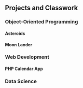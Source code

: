 ## Projects and Classwork

### Object-Oriented Programming

#### Asteroids

#### Moon Lander

### Web Development

#### PHP Calendar App

### Data Science

